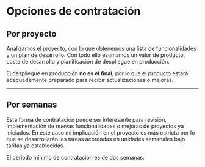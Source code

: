 # Opciones de contratación

## Por proyecto

Analizamos el proyecto, con lo que obtenemos una lista de funcionalidades
y un plan de desarrollo. Con todo ello estimamos un valor de
producto, coste de desarrollo y planificación de despliegue en
producción.

El despliegue en producción **no es el final**, por lo que el producto estará
adecuadamente preparado para recibir actualizaciones o mejoras.

* * *

## Por semanas

Esta forma de contratación puede ser interesante para revisión,
implementación de nuevas funcionalidades o mejoras de proyectos ya iniciados.
En este caso mi implicación en el proyecto es más estricta por lo que
se desarrollarán las tareas acordadas en unidades semanales bajo tarifas
ya establecidas.

El periodo mínimo de contratación es de dos semanas.

